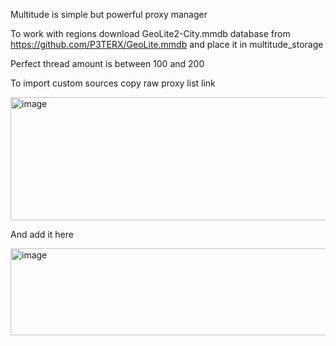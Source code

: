Multitude is simple but powerful proxy manager

To work with regions download GeoLite2-City.mmdb database from https://github.com/P3TERX/GeoLite.mmdb and place it in multitude_storage

Perfect thread amount is between 100 and 200



To import custom sources copy raw proxy list link

<img width="1483" height="197" alt="image" src="https://github.com/user-attachments/assets/bd32ed6c-cf86-4460-901c-7ecdcb5db2dc" />

And add it here

<img width="587" height="139" alt="image" src="https://github.com/user-attachments/assets/78ca8200-66ad-4ed3-b8a7-fe0038d1c9c8" />

